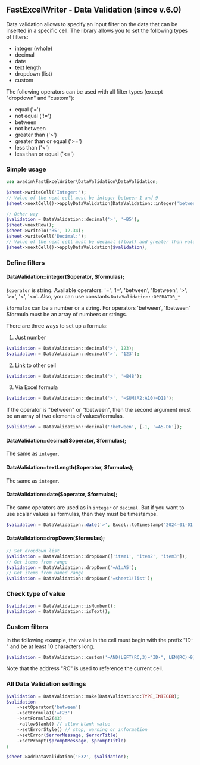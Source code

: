 ## FastExcelWriter - Data Validation (since v.6.0)

Data validation allows to specify an input filter on the data that can be inserted in a specific cell.
The library allows you to set the following types of filters:

* integer (whole)
* decimal
* date
* text length
* dropdown (list)
* custom

The following operators can be used with all filter types (except "dropdown" and "custom"):

* equal ('=')
* not equal ('!=')
* between
* not between
* greater than ('>')
* greater than or equal ('>=')
* less than ('<')
* less than or equal ('<=')

### Simple usage

```php
use avadim\FastExcelWriter\DataValidation\DataValidation;

$sheet->writeCell('Integer:');
// Value of the next cell must be integer between 1 and 9
$sheet->nextCell()->applyDataValidation(DataValidation::integer('between', [1, 9]));

// Other way
$validation = DataValidation::decimal('>', '=B5');
$sheet->nextRow();
$sheet->writeTo('B5', 12.34);
$sheet->writeCell('Decimal:');
// Value of the next cell must be decimal (float) and greater than value of B5
$sheet->nextCell()->applyDataValidation($validation);

```

### Define filters

#### DataValidation::integer($operator, $formulas);

```$operator``` is string. Available operators: '=', '!=', 'between', '!between', '>', '>=', '<', '<='.
Also, you can use constants ```DataValidation::OPERATOR_*```

```$formulas``` can be a number or a string. For operators 'between', '!between' $formula must be an array of numbers or strings.

There are three ways to set up a formula:

1. Just number 
```php
$validation = DataValidation::decimal('>', 123);
$validation = DataValidation::decimal('>', '123');
```
2. Link to other cell
```php
$validation = DataValidation::decimal('>', '=B48');
```
3. Via Excel formula
```php
$validation = DataValidation::decimal('>', '=SUM(A2:A10)+D18');
```

If the operator is "between" or "!between", then the second argument must be an array of two elements of values/formulas.
```php
$validation = DataValidation::decimal('!between', [-1, '=A5-D6']);
```

#### DataValidation::decimal($operator, $formulas);

The same as ```integer```.

#### DataValidation::textLength($operator, $formulas);

The same as ```integer```.

#### DataValidation::date($operator, $formulas);

The same operators are used as in ```integer``` or ```decimal```.
But if you want to use scalar values as formulas, then they must be timestamps.
```php
$validation = DataValidation::date('>', Excel::toTimestamp('2024-01-01'));
``` 

#### DataValidation::dropDown($formulas);

```php
// Set dropdown list
$validation = DataValidation::dropDown(['item1', 'item2', 'item3']);
// Get items from range
$validation = DataValidation::dropDown('=A1:A5');
// Get items from named range
$validation = DataValidation::dropDown('=sheet1!list');
``` 

### Check type of value

```php
$validation = DataValidation::isNumber();
$validation = DataValidation::isText();
```

### Custom filters
In the following example, the value in the cell must begin with the prefix "ID-" and be at least 10 characters long.
```php
$validation = DataValidation::custom('=AND(LEFT(RC,3)="ID-", LEN(RC)>9)');
```
Note that the address "RC" is used to reference the current cell.


### All Data Validation settings

```php
$validation = DataValidation::make(DataValidation::TYPE_INTEGER);
$validation
    ->setOperator('between')
    ->setFormula1('=F23')
    ->setFormula2(43)
    ->allowBlank() // allow blank value
    ->setErrorStyle() // stop, warning or information
    ->setError($errorMessage, $errorTitle)
    ->setPrompt($promptMessage, $promptTitle)
;

$sheet->addDataValidation('E32', $validation);
```

